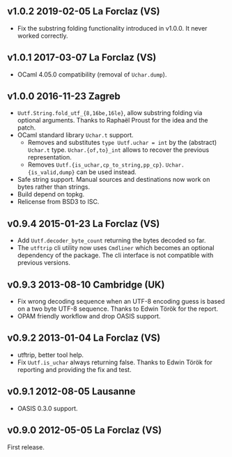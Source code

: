 v1.0.2 2019-02-05 La Forclaz (VS)
---------------------------------

- Fix the substring folding functionality introduced in v1.0.0.
  It never worked correctly.

v1.0.1 2017-03-07 La Forclaz (VS)
---------------------------------

- OCaml 4.05.0 compatibility (removal of `Uchar.dump`).

v1.0.0 2016-11-23 Zagreb
------------------------

- `Uutf.String.fold_utf_{8,16be,16le}`, allow substring folding via
  optional arguments. Thanks to Raphaël Proust for the idea and the
  patch.
- OCaml standard library `Uchar.t` support.
  - Removes and substitutes `type Uutf.uchar = int` by the (abstract)
    `Uchar.t` type. `Uchar.{of,to}_int` allows to recover the previous
    representation.
  - Removes `Uutf.{is_uchar,cp_to_string,pp_cp}`. `Uchar.{is_valid,dump}`
    can be used instead.
- Safe string support. Manual sources and destinations now work on bytes
  rather than strings.
- Build depend on topkg.
- Relicense from BSD3 to ISC.

v0.9.4 2015-01-23 La Forclaz (VS)
---------------------------------

- Add `Uutf.decoder_byte_count` returning the bytes decoded so far.
- The `utftrip` cli utility now uses `Cmdliner` which becomes an
  optional dependency of the package. The cli interface is not
  compatible with previous versions.

v0.9.3 2013-08-10 Cambridge (UK)
--------------------------------

- Fix wrong decoding sequence when an UTF-8 encoding guess is based on
  a two byte UTF-8 sequence. Thanks to Edwin Török for the report.
- OPAM friendly workflow and drop OASIS support.

v0.9.2 2013-01-04 La Forclaz (VS)
---------------------------------

- utftrip, better tool help.
- Fix `Uutf.is_uchar` always returning false. Thanks to Edwin Török 
  for reporting and providing the fix and test.

v0.9.1 2012-08-05 Lausanne
--------------------------

- OASIS 0.3.0 support.

v0.9.0 2012-05-05 La Forclaz (VS)
---------------------------------

First release.
